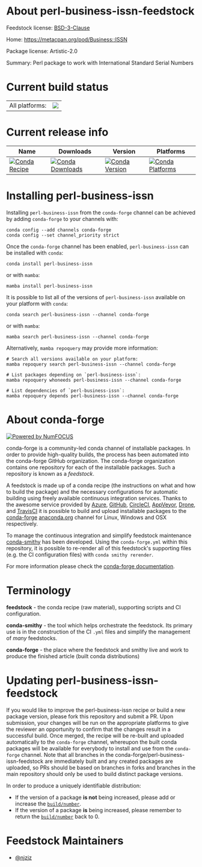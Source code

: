 About perl-business-issn-feedstock
==================================

Feedstock license: [BSD-3-Clause](https://github.com/conda-forge/perl-business-issn-feedstock/blob/main/LICENSE.txt)

Home: https://metacpan.org/pod/Business::ISSN

Package license: Artistic-2.0

Summary: Perl package to work with International Standard Serial Numbers

Current build status
====================


<table><tr><td>All platforms:</td>
    <td>
      <a href="https://dev.azure.com/conda-forge/feedstock-builds/_build/latest?definitionId=24538&branchName=main">
        <img src="https://dev.azure.com/conda-forge/feedstock-builds/_apis/build/status/perl-business-issn-feedstock?branchName=main">
      </a>
    </td>
  </tr>
</table>

Current release info
====================

| Name | Downloads | Version | Platforms |
| --- | --- | --- | --- |
| [![Conda Recipe](https://img.shields.io/badge/recipe-perl--business--issn-green.svg)](https://anaconda.org/conda-forge/perl-business-issn) | [![Conda Downloads](https://img.shields.io/conda/dn/conda-forge/perl-business-issn.svg)](https://anaconda.org/conda-forge/perl-business-issn) | [![Conda Version](https://img.shields.io/conda/vn/conda-forge/perl-business-issn.svg)](https://anaconda.org/conda-forge/perl-business-issn) | [![Conda Platforms](https://img.shields.io/conda/pn/conda-forge/perl-business-issn.svg)](https://anaconda.org/conda-forge/perl-business-issn) |

Installing perl-business-issn
=============================

Installing `perl-business-issn` from the `conda-forge` channel can be achieved by adding `conda-forge` to your channels with:

```
conda config --add channels conda-forge
conda config --set channel_priority strict
```

Once the `conda-forge` channel has been enabled, `perl-business-issn` can be installed with `conda`:

```
conda install perl-business-issn
```

or with `mamba`:

```
mamba install perl-business-issn
```

It is possible to list all of the versions of `perl-business-issn` available on your platform with `conda`:

```
conda search perl-business-issn --channel conda-forge
```

or with `mamba`:

```
mamba search perl-business-issn --channel conda-forge
```

Alternatively, `mamba repoquery` may provide more information:

```
# Search all versions available on your platform:
mamba repoquery search perl-business-issn --channel conda-forge

# List packages depending on `perl-business-issn`:
mamba repoquery whoneeds perl-business-issn --channel conda-forge

# List dependencies of `perl-business-issn`:
mamba repoquery depends perl-business-issn --channel conda-forge
```


About conda-forge
=================

[![Powered by
NumFOCUS](https://img.shields.io/badge/powered%20by-NumFOCUS-orange.svg?style=flat&colorA=E1523D&colorB=007D8A)](https://numfocus.org)

conda-forge is a community-led conda channel of installable packages.
In order to provide high-quality builds, the process has been automated into the
conda-forge GitHub organization. The conda-forge organization contains one repository
for each of the installable packages. Such a repository is known as a *feedstock*.

A feedstock is made up of a conda recipe (the instructions on what and how to build
the package) and the necessary configurations for automatic building using freely
available continuous integration services. Thanks to the awesome service provided by
[Azure](https://azure.microsoft.com/en-us/services/devops/), [GitHub](https://github.com/),
[CircleCI](https://circleci.com/), [AppVeyor](https://www.appveyor.com/),
[Drone](https://cloud.drone.io/welcome), and [TravisCI](https://travis-ci.com/)
it is possible to build and upload installable packages to the
[conda-forge](https://anaconda.org/conda-forge) [anaconda.org](https://anaconda.org/)
channel for Linux, Windows and OSX respectively.

To manage the continuous integration and simplify feedstock maintenance
[conda-smithy](https://github.com/conda-forge/conda-smithy) has been developed.
Using the ``conda-forge.yml`` within this repository, it is possible to re-render all of
this feedstock's supporting files (e.g. the CI configuration files) with ``conda smithy rerender``.

For more information please check the [conda-forge documentation](https://conda-forge.org/docs/).

Terminology
===========

**feedstock** - the conda recipe (raw material), supporting scripts and CI configuration.

**conda-smithy** - the tool which helps orchestrate the feedstock.
                   Its primary use is in the construction of the CI ``.yml`` files
                   and simplify the management of *many* feedstocks.

**conda-forge** - the place where the feedstock and smithy live and work to
                  produce the finished article (built conda distributions)


Updating perl-business-issn-feedstock
=====================================

If you would like to improve the perl-business-issn recipe or build a new
package version, please fork this repository and submit a PR. Upon submission,
your changes will be run on the appropriate platforms to give the reviewer an
opportunity to confirm that the changes result in a successful build. Once
merged, the recipe will be re-built and uploaded automatically to the
`conda-forge` channel, whereupon the built conda packages will be available for
everybody to install and use from the `conda-forge` channel.
Note that all branches in the conda-forge/perl-business-issn-feedstock are
immediately built and any created packages are uploaded, so PRs should be based
on branches in forks and branches in the main repository should only be used to
build distinct package versions.

In order to produce a uniquely identifiable distribution:
 * If the version of a package **is not** being increased, please add or increase
   the [``build/number``](https://docs.conda.io/projects/conda-build/en/latest/resources/define-metadata.html#build-number-and-string).
 * If the version of a package **is** being increased, please remember to return
   the [``build/number``](https://docs.conda.io/projects/conda-build/en/latest/resources/define-metadata.html#build-number-and-string)
   back to 0.

Feedstock Maintainers
=====================

* [@njzjz](https://github.com/njzjz/)


